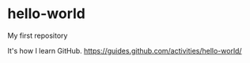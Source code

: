 # hello-world
My first repository

It's how I learn GitHub.
https://guides.github.com/activities/hello-world/
